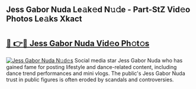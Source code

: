 ## Jess Gabor Nuda Le𝚊k𝚎d N𝚞𝚍e - Part-StZ Vid𝚎o Photos Le𝚊ks Xkact

# <h2><a href="http://fbbaty.evod.top/?m=Jess+Gabor+Nuda">🔗 👉🔴 Jess Gabor Nuda Vid𝚎o Ph𝚘t𝚘s</a></h2>

[![Jess Gabor Nuda N𝚞d𝚎s](https://i.imgur.com/8V9OHl7.gif)](http://fbbaty.evod.top/?m=Jess+Gabor+Nuda)
Social media star Jess Gabor Nuda who has gained fame for posting lifestyle and dance-related content, including dance trend performances and mini vlogs. The public's Jess Gabor Nuda trust in public figures is often eroded by scandals and controversies. 

